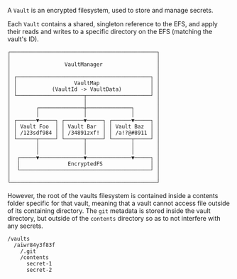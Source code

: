 A `Vault` is an encrypted filesystem, used to store and manage secrets.

Each `Vault` contains a shared, singleton reference to the EFS, and apply their reads and writes to a specific directory on the EFS (matching the vault's ID). 

```
┌──────────────────────────────────────────────┐
│                                              │
│                 VaultManager                 │
│                                              │
│ ┌──────────────────────────────────────────┐ │
│ │                  VaultMap                │ │
│ │           (VaultId -> VaultData)         │ │
│ └─────────────────────┬────────────────────┘ │
│                       │                      │
│        ┌──────────────┼──────────────┐       │
│        │              │              │       │
│ ┌──────▼─────┐ ┌──────▼─────┐ ┌──────▼─────┐ │
│ │ Vault Foo  │ │ Vault Bar  │ │ Vault Baz  │ │
│ │ /123sdf984 │ │ /34891zxf! │ │ /a!?@#8911 │ │
│ └──────┬─────┘ └──────┬─────┘ └──────┬─────┘ │
│        │              │              │       │
│        │              │              │       │
│  ┌─────▼──────────────▼──────────────▼─────┐ │
│  │               EncryptedFS               │ │
│  └─────────────────────────────────────────┘ │
│                                              │
└──────────────────────────────────────────────┘

```

However, the root of the vaults filesystem is contained inside a contents folder specific for that vault, meaning that a vault cannot access file outside of its containing directory. The `git` metadata is stored inside the vault directory, but outside of the `contents` directory so as to not interfere with any secrets.

```
/vaults
  /aiwr84y3f83f
    /.git
    /contents
      secret-1
      secret-2
````
